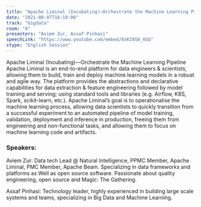 ```yaml
---
title: "Apache Liminal (Incubating)—Orchestrate the Machine Learning Pipeline"
date: "2021-08-07T16:10:00" 
track: "bigdata"
room: "A"
presenters: "Aviem Zur, Assaf Pinhasi"
speechLink: "https://www.youtube.com/embed/8xKI0S8_6GQ"
stype: "English Session"
---
```

Apache Liminal (Incubating)—Orchestrate the Machine Learning Pipeline
 Apache Liminal is an end-to-end platform for data engineers & scientists, allowing them to build, train and deploy machine learning models in a robust and agile way. The platform provides the abstractions and declarative capabilities for data extraction & feature engineering followed by model training and serving; using standard tools and libraries (e.g. Airflow, K8S, Spark, scikit-learn, etc.).
 Apache Liminal’s goal is to operationalise the machine learning process, allowing data scientists to quickly transition from a successful experiment to an automated pipeline of model training, validation, deployment and inference in production, freeing them from engineering and non-functional tasks, and allowing them to focus on machine learning code and artifacts.
 ### Speakers: 
 Aviem Zur: Data tech Lead @ Natural Intelligence, PPMC Member, Apache Liminal, PMC Member, Apache Beam. Specializing in data frameworks and platforms as Well as open source software. Passionate about quality engineering, open source and Magic: The Gathering.

Assaf Pinhasi: Technology leader, highly experienced in building large scale systems and teams, specializing in Big Data and Machine Learning.
